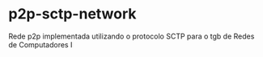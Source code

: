 # p2p-sctp-network
Rede p2p implementada utilizando o protocolo SCTP para o tgb de Redes de Computadores I
